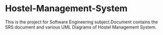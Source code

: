 # Hostel-Management-System
This is the project for Software Engineering subject.Document contains the SRS document and various UML Diagrams of Hostel Management System.
